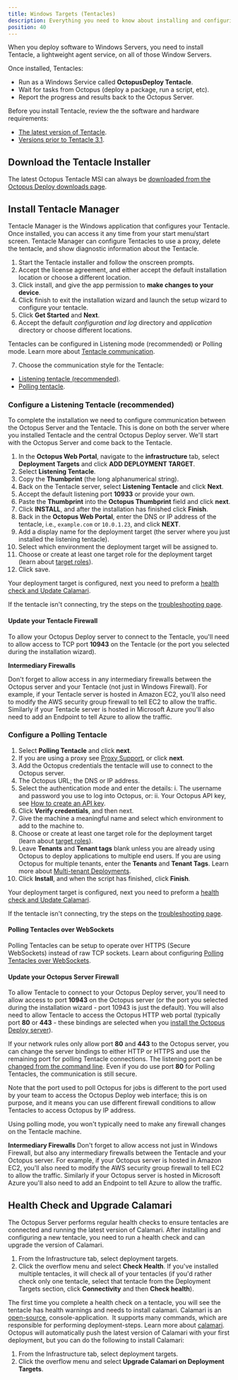 ```yaml
---
title: Windows Targets (Tentacles)
description: Everything you need to know about installing and configuring Octopus Tentacles on Windows targets for use with your deployments.
position: 40
---
```


When you deploy software to Windows Servers, you need to install Tentacle, a lightweight agent service, on all of those Window Servers.

Once installed, Tentacles:

- Run as a Windows Service called **OctopusDeploy Tentacle**.
- Wait for tasks from Octopus (deploy a package, run a script, etc).
- Report the progress and results back to the Octopus Server.

Before you install Tentacle, review the the software and hardware requirements:

- [The latest version of Tentacle](/docs/infrastructure/windows-targets/requirements.md).
- [Versions prior to Tentacle 3.1](/docs/infrastructure/windows-targets/legacy-requirements.md).

## Download the Tentacle Installer

The latest Octopus Tentacle MSI can always be [downloaded from the Octopus Deploy downloads page](https://octopus.com/downloads).

## Install Tentacle Manager

Tentacle Manager is the Windows application that configures your Tentacle. Once installed, you can access it any time from your start menu/start screen. Tentacle Manager can configure Tentacles to use a proxy, delete the tentacle, and show diagnostic information about the Tentacle.

1. Start the Tentacle installer and follow the onscreen prompts.
2. Accept the license agreement, and either accept the default installation location or choose a different location.
3. Click install, and give the app permission to **make changes to your device**.
4. Click finish to exit the installation wizard and launch the setup wizard to configure your tentacle.
5. Click **Get Started** and **Next**.
6. Accept the default *configuration and log* directory and *application* directory or choose different locations.

Tentacles can be configured in Listening mode (recommended) or Polling mode. Learn more about [Tentacle communication](/docs/infrastructure/windows-targets/tentacle-communication.md).

7. Choose the communication style for the Tentacle:
  - [Listening tentacle (recommended)](/docs/infrastructure/windows-targets/index.md#configure-a-listening-tentacle-recommended).
  - [Polling tentacle](/docs/infrastructure/windows-targets/index.md#configure-a-polling-tentacle).

### Configure a Listening Tentacle (recommended)

To complete the installation we need to configure communication between the Octopus Server and the Tentacle. This is done on both the server where you installed Tentacle and the central Octopus Deploy server. We'll start with the Octopus Server and come back to the Tentacle.

1. In the **Octopus Web Portal**, navigate to the **infrastructure** tab, select **Deployment Targets** and click **ADD DEPLOYMENT TARGET**.
1. Select **Listening Tentacle**.
1. Copy the **Thumbprint** (the long alphanumerical string).
1. Back on the Tentacle server, select **Listening Tentacle** and click **Next**.
1. Accept the default listening port **10933** or provide your own.
1. Paste the **Thumbprint** into the **Octopus Thumbprint** field and click **next**.
1. Click **INSTALL**, and after the installation has finished click **Finish**.
1. Back in the **Octopus Web Portal**, enter the DNS or IP address of the tentacle, i.e., `example.com` or `10.0.1.23`, and click **NEXT**.
1. Add a display name for the deployment target (the server where you just installed the listening tentacle).
1. Select which environment the deployment target will be assigned to.
1. Choose or create at least one target role for the deployment target (learn about [target roles](/docs/infrastructure/target-roles/index.md)).
1. Click save.

Your deployment target is configured, next you need to preform a [health check and Update Calamari](/docs/infrastructure/windows-targets/index.md#health-check-and-upgrade-calamari).

If the tentacle isn't connecting, try the steps on the [troubleshooting page](/docs/infrastructure/windows-targets/troubleshooting-listening-tentacles.md).

#### Update your Tentacle Firewall

To allow your Octopus Deploy server to connect to the Tentacle, you'll need to allow access to TCP port **10943** on the Tentacle (or the port you selected during the installation wizard).

**Intermediary Firewalls**

Don't forget to allow access in any intermediary firewalls between the Octopus server and your Tentacle (not just in Windows Firewall). For example, if your Tentacle server is hosted in Amazon EC2, you'll also need to modify the AWS security group firewall to tell EC2 to allow the traffic. Similarly if your Tentacle server is hosted in Microsoft Azure you'll also need to add an Endpoint to tell Azure to allow the traffic.

### Configure a Polling Tentacle

1. Select **Polling Tentacle** and click **next**.
1. If you are using a proxy see [Proxy Support](/docs/infrastructure/windows-targets/proxy-support.md), or click **next**.
1. Add the Octopus credentials the tentacle will use to connect to the Octopus server.
1. The Octopus URL; the DNS or IP address.
1. Select the authentication mode and enter the details:
  i. The username and password you use to log into Octopus, or:
  ii. Your Octopus API key, see [How to create an API key](/docs/api-integration/api/how-to-create-an-api-key.md).
1. Click **Verify credentials**, and then next.
1. Give the machine a meaningful name and select which environment to add to the machine to.
1. Choose or create at least one target role for the deployment target (learn about [target roles](/docs/infrastructure/target-roles/index.md)).
1. Leave **Tenants** and **Tenant tags** blank unless you are already using Octopus to deploy applications to multiple end users. If you are using Octopus for multiple tenants, enter the **Tenants** and **Tenant Tags**. Learn more about [Multi-tenant Deployments](/docs/deployment-patterns/multi-tenant-deployments/index.md).
1. Click **Install**, and when the script has finished, click **Finish**.

Your deployment target is configured, next you need to preform a  [health check and Update Calamari](/docs/infrastructure/windows-targets/index.md#health-check-and-upgrade-calamari).

If the tentacle isn't connecting, try the steps on the [troubleshooting page](/docs/infrastructure/windows-targets/troubleshooting-polling-tentacles.md).

#### Polling Tentacles over WebSockets

Polling Tentacles can be setup to operate over HTTPS (Secure WebSockets) instead of raw TCP sockets. Learn about configuring [Polling Tentacles over WebSockets](/docs/infrastructure/windows-targets/polling-tentacles-over-web-sockets.md).

#### Update your Octopus Server Firewall

To allow Tentacle to connect to your Octopus Deploy server, you'll need to allow access to port **10943** on the Octopus server (or the port you selected during the installation wizard - port 10943 is just the default). You will also need to allow Tentacle to access the Octopus HTTP web portal (typically port **80** or **443** - these bindings are selected when you [install the Octopus Deploy server](/docs/installation/index.md)).

If your network rules only allow port **80** and **443** to the Octopus server, you can change the server bindings to either HTTP or HTTPS and
use the remaining port for polling Tentacle connections. The listening port can be [changed from the command line](/docs/administration/server-configuration-and-file-storage/index.md).
Even if you do use port **80** for Polling Tentacles, the communication is still secure.

Note that the port used to poll Octopus for jobs is different to the port used by your team to access the Octopus Deploy web interface;
this is on purpose, and it means you can use different firewall conditions to allow Tentacles to access Octopus by IP address.

Using polling mode, you won't typically need to make any firewall changes on the Tentacle machine.

**Intermediary Firewalls**
Don't forget to allow access not just in Windows Firewall, but also any intermediary firewalls between the Tentacle and your Octopus server. For example, if your Octopus server is hosted in Amazon EC2, you'll also need to modify the AWS security group firewall to tell EC2 to allow the traffic. Similarly if your Octopus server is hosted in Microsoft Azure you'll also need to add an Endpoint to tell Azure to allow the traffic.

## Health Check and Upgrade Calamari

The Octopus Server performs regular health checks to ensure tentacles are connected and running the latest version of Calamari. After installing and configuring a new tentacle, you need to run a health check and can upgrade the version of Calamari.

1. From the Infrastructure tab, select deployment targets.
2. Click the overflow menu and select **Check Health**. If you've installed multiple tentacles, it will check all of your tentacles (if you'd rather check only one tentacle, select that tentacle from the Deployment Targets section, click **Connectivity** and then **Check health**).

The first time you complete a health check on a tentacle, you will see the tentacle has health warnings and needs to install calamari.
Calamari is an [open-source](https://github.com/OctopusDeploy/Calamari), console-application.  It supports many commands, which are responsible for performing deployment-steps. Learn more about [calamari](/docs/api-integration/calamari.md). Octopus will automatically push the latest version of Calamari with your first deployment, but you can do the following to install Calamari:

1. From the Infrastructure tab, select deployment targets.
2. Click the overflow menu and select **Upgrade Calamari on Deployment Targets**.
